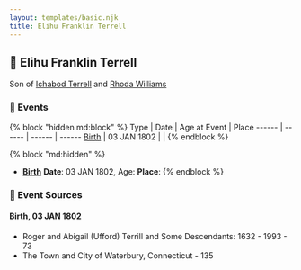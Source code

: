 ```yaml
---
layout: templates/basic.njk
title: Elihu Franklin Terrell
---
```

## 🔵 Elihu Franklin Terrell

Son of [Ichabod Terrell](/people/6/66420816) and [Rhoda Williams](/people/2/220352)

### 📆 Events

{% block "hidden md:block" %}
Type | Date | Age at Event | Place
------ | ------ | ------ | ------
[Birth](#event-event-2) | 03 JAN 1802 |  |
{% endblock %}

{% block "md:hidden" %}
- **[Birth](#event-event-2)**
**Date**: 03 JAN 1802, Age:
**Place**:
{% endblock %}

### 📰 Event Sources

#### <a id="event-event-2"></a> Birth, 03 JAN 1802
* Roger and Abigail (Ufford) Terrill and Some Descendants: 1632 - 1993  - 73
* The Town and City of Waterbury, Connecticut  - 135